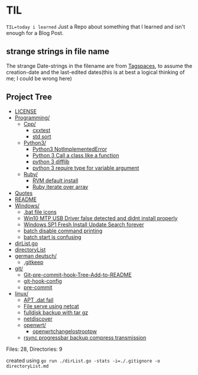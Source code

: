 # TIL

`TIL=today i learned`
Just a Repo about something that I learned and isn't enough for a Blog Post.

## strange strings in file name
The strange Date-strings in the filename are from [Tagspaces](https://tagspaces.org), to assume the creation-date and the last-edited dates(this is at best a logical thinking of me; I could be wrong here)


## Project Tree
  * [LICENSE](LICENSE.md)
  * [Programming/](Programming)
    * [Cpp/](Programming/Cpp)
      * [cxxtest](Programming/Cpp/cxxtest.md)
      * [std sort](Programming/Cpp/std\_sort.md)
    * [Python3/](Programming/Python3)
      * [Python3 NotImplementedError](Programming/Python3/Python3\_NotImplementedError.md)
      * [Python 3 Call a class like a function](Programming/Python3/Python\_3\_Call\_a\_class\_like\_a\_function.md)
      * [python 3 difflib](Programming/Python3/python\_3\_difflib.md)
      * [python 3 require type for variable argument](Programming/Python3/python\_3\_require\_type\_for\_variable\_argument.md)
    * [Ruby/](Programming/Ruby)
      * [RVM default install](Programming/Ruby/RVM\_default\_install.md)
      * [Ruby iterate over array](Programming/Ruby/Ruby\_iterate\_over\_array.md)
  * [Quotes](Quotes.md)
  * [README](README.md)
  * [Windows/](Windows)
    * [.bat file icons](Windows/.bat\_file\_icons.md)
    * [Win10 MTP USB Driver false detected and didnt install properly](Windows/Win10\_MTP\_USB\_Driver\_false\_detected\_and\_didnt\_install\_properly.md)
    * [Windows SP1 Fresh Install Update Search forever](Windows/Windows\_SP1\_Fresh\_Install\_Update\_Search\_forever.md)
    * [batch disable command printing](Windows/batch\_disable\_command\_printing.md)
    * [batch start is confusing](Windows/batch\_start\_is\_confusing.md)
  * [dirList.go](dirList.go)
  * [directoryList](directoryList.md)
  * [german deutsch/](german\_deutsch)
    * [.gitkeep](german\_deutsch/.gitkeep)
  * [git/](git)
    * [Git-pre-commit-hook-Tree-Add-to-README](git/Git-pre-commit-hook-Tree-Add-to-README.md)
    * [git-hook-config](git/git-hook-config.md)
    * [pre-commit](git/pre-commit)
  * [linux/](linux)
    * [APT .dat fail](linux/APT\_.dat\_fail.md)
    * [File serve using netcat](linux/File\_serve\_using\_netcat.md)
    * [fulldisk backup with tar gz](linux/fulldisk\_backup\_with\_tar\_gz.md)
    * [netdiscover](linux/netdiscover.md)
    * [openwrt/](linux/openwrt)
      * [openwrtchangelostrootpw](linux/openwrt/openwrtchangelostrootpw.md)
    * [rsync progressbar backup compress transmission](linux/rsync\_progressbar\_backup\_compress\_transmission.md)


Files: 28, Directories: 9





created using `go run ./dirList.go -stats -i=./.gitignore -o directoryList.md`
